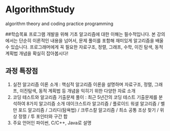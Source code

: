 # AlgorithmStudy
algorithm theory and coding practice programming

##학습목표
프로그램 개발을 위해 기초 알고리즘에 대한 이해는 필수적입니다.
본 강의에서는 단순히 이론적인 내용을 넘어서, 문제 풀이를 포함해 재미있게 알고리즘을 배울 수 있습니다.
프로그래머에게 꼭 필요한 자료구조, 정렬, 그래프, 수학, 이진 탐색, 동적 계획법 개념을 확실히 잡아봅시다!

## 과정 특장점
1. 실전 알고리즘 이론 소개
    : 핵심적 알고리즘 이론을 설명하며 자료구조, 정렬, 그래프, 이진탐색, 동적 계획법 등 개념을 익히기 위한 다양한 자료 소개
2. 코딩 테스트와 알고리즘 기출문제 풀이
    : 최근 5년간의 코딩 테스트 기출문제를 분석하여 8가지 알고리즘 소개
      데이크스트라 알고리즘 / 플로이드 워셜 알고리즘 / 벨만 포드 알고리즘 / 그리디(탐욕법) / 크루스칼 알고리즘 / 최소 공통 조상 찾기 / 위상 정렬 / 투 포인터와 구간 합
3. 주요 언어인 파이썬, C/C++, Java로 설명
